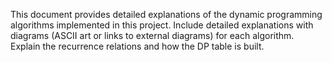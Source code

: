 This document provides detailed explanations of the dynamic programming algorithms implemented in this project.  Include detailed explanations with diagrams (ASCII art or links to external diagrams) for each algorithm.  Explain the recurrence relations and how the DP table is built.